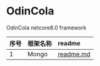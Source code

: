 # OdinCola
OdinCola netcore8.0 framework

|序号|框架名称|readme|
|:--|:--|:--|
|1 |Mongo|[readme.md](./ColaMongo/readme.md)|

